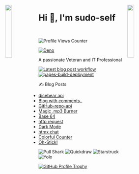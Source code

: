 <img align="left" src="https://user-images.githubusercontent.com/65187002/144930161-2f783401-8d27-4fdf-a2f7-cc0ba32f1f1f.gif" width="21%" style="display:inline;"><img align="right" src="https://user-images.githubusercontent.com/65187002/144930161-2f783401-8d27-4fdf-a2f7-cc0ba32f1f1f.gif" width="21%" style="display:inline;">

<h1>Hi 👋, I'm sudo-self</h1><br>

![Profile Views Counter](https://komarev.com/ghpvc/?username=sudo-self&style=flat-square&color=blue)

[![Deno](https://github.com/sudo-self/psx.deno/actions/workflows/deno.yml/badge.svg)](https://github.com/sudo-self/psx.deno/actions/workflows/deno.yml)

A passionate Veteran and IT Professional

[![Latest blog post workflow](https://github.com/sudo-self/sudo-self/actions/workflows/blogpost.yml/badge.svg?branch=main)](https://github.com/sudo-self/sudo-self/actions/workflows/blogpost.yml)
[![pages-build-deployment](https://github.com/sudo-self/sudo-self/actions/workflows/pages/pages-build-deployment/badge.svg)](https://github.com/sudo-self/sudo-self/actions/workflows/pages/pages-build-deployment)

:writing_hand: Blog Posts
<!-- BLOG-POST-LIST:START -->
- [dicebear api](https://dev.to/sudo-self/dicebear-api-m59)
- [Blog with comments..](https://dev.to/sudo-self/blog-with-comments-1314)
- [GitHub-repo-api](https://dev.to/sudo-self/github-repos-284g)
- [Magic .mp3 Burner](https://dev.to/sudo-self/magic-mp3-burner-49bo)
- [Base 64](https://dev.to/sudo-self/base-64-2pa0)
- [http request](https://dev.to/sudo-self/http-request-200-ok-4li2)
- [Dark Mode](https://dev.to/sudo-self/dark-mode-23dd)
- [htmx chat](https://dev.to/sudo-self/htmx-chat-2bn3)
- [Colorful Counter](https://dev.to/sudo-self/colorful-counter-cph)
- [Oh-Stick!](https://dev.to/sudo-self/oh-stick-1dfl)
<!-- BLOG-POST-LIST:END -->

![Pull Shark](https://github.com/sudo-self/sudo-self/assets/119916323/591566e1-cd9a-445c-9d0b-82ca60b4c37f)
![Quickdraw](https://github.com/sudo-self/sudo-self/assets/119916323/9d692e82-ae9f-4703-9355-74a0e8bebbfe)
![Starstruck](https://github.com/sudo-self/sudo-self/assets/119916323/5c4f6626-7c67-4277-97a6-b67b77d08953)
![Yolo](https://github.com/sudo-self/sudo-self/assets/119916323/f135932f-d44f-4bb9-b72a-ac23219112bc)

[![GitHub Profile Trophy](https://github-profile-trophy.vercel.app/?username=sudo-self&column=3&theme=onedark)](https://github.com/ryo-ma/github-profile-trophy)

